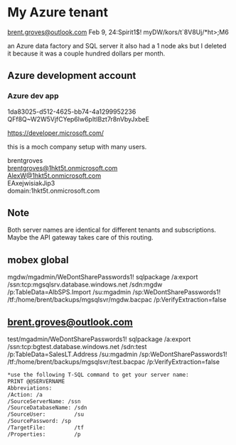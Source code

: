 # My Azure tenant

<brent.groves@outlook.com>
Feb 9, 24:Spirit1$!
myDW/kors/t`8V8Uj\/*ht>;M6

an Azure data factory and SQL server it also had a 1 node aks but I deleted it because it was a couple hundred dollars per month.

## Azure development account

### Azure dev app

1da83025-d512-4625-bb74-4a1299952236
QFf8Q~W2W5VjfCYep6lw6pItIBzt7r8nVbyJxbeE

<https://developer.microsoft.com/>  

this is a moch company setup with many users.  

brentgroves  
<brentgroves@1hkt5t.onmicrosoft.com>  
<AlexW@1hkt5t.onmicrosoft.com>  
EAxejwisiakJip3  
domain:1hkt5t.onmicrosoft.com  

## Note

Both server names are identical for different tenants and subscriptions.  Maybe the API gateway takes care of this routing.

## mobex global

mgdw/mgadmin/WeDontSharePasswords1!
sqlpackage /a:export /ssn:tcp:mgsqlsrv.database.windows.net /sdn:mgdw /p:TableData=AlbSPS.Import /su:mgadmin /sp:WeDontSharePasswords1! /tf:/home/brent/backups/mgsqlsvr/mgdw.bacpac /p:VerifyExtraction=false

## <brent.groves@outlook.com>

test/mgadmin/WeDontSharePasswords1!
sqlpackage /a:export /ssn:tcp:bgtest.database.windows.net /sdn:test /p:TableData=SalesLT.Address /su:mgadmin /sp:WeDontSharePasswords1! /tf:/home/brent/backups/mgsqlsvr/test.bacpac /p:VerifyExtraction=false

```bash
*use the following T-SQL command to get your server name:
PRINT @@SERVERNAME
Abbreviations:
/Action: /a
/SourceServerName: /ssn
/SourceDatabaseName: /sdn
/SourceUser:         /su
/SourcePassword: /sp
/TargetFile:         /tf
/Properties:         /p
```
